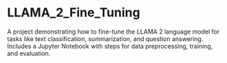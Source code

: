 # LLAMA_2_Fine_Tuning
A project demonstrating how to fine-tune the LLAMA 2 language model for tasks like text classification, summarization, and question answering. Includes a Jupyter Notebook with steps for data preprocessing, training, and evaluation.
